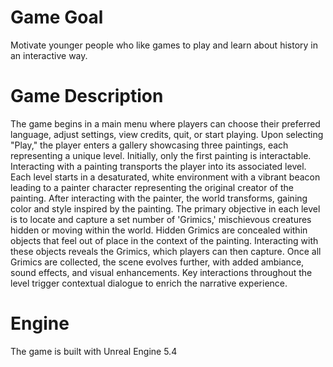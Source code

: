 # Game Goal
Motivate younger people who like games to play and learn about history in an interactive way.

# Game Description
The game begins in a main menu where players can choose their
preferred language, adjust settings, view credits, quit, or start playing.
Upon selecting "Play," the player enters a gallery showcasing three
paintings, each representing a unique level. Initially, only the first
painting is interactable. Interacting with a painting transports the player
into its associated level.
Each level starts in a desaturated, white environment with a vibrant
beacon leading to a painter character representing the original creator of
the painting. After interacting with the painter, the world transforms,
gaining color and style inspired by the painting.
The primary objective in each level is to locate and capture a set number
of 'Grimics,' mischievous creatures hidden or moving within the world.
Hidden Grimics are concealed within objects that feel out of place in the
context of the painting. Interacting with these objects reveals the
Grimics, which players can then capture.
Once all Grimics are collected, the scene evolves further, with added
ambiance, sound effects, and visual enhancements. Key interactions
throughout the level trigger contextual dialogue to enrich the narrative
experience.

# Engine
The game is built with Unreal Engine 5.4
